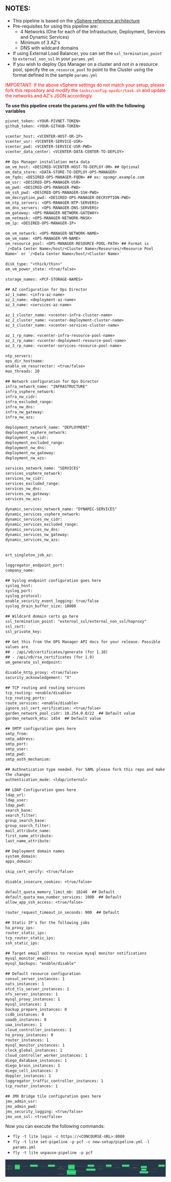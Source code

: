 NOTES:
------

-	This pipeline is based on the [vSphere reference architecture](http://docs.pivotal.io/pivotalcf/1-10/refarch/vsphere/vsphere_ref_arch.html)
-	Pre-requisites for using this pipeline are:
	-	4 Networks (One for each of the Infrastucture, Deployment, Services and Dynamic Services)
	-	Minimum of 3 AZ's
	-	DNS with wildcard domains
-	If using External Load Balancer, you can set the `ssl_termination_point` to `external_non_ssl` in your `params.yml`
-	If you wish to deploy Ops Manager on a cluster and not in a resource pool, specify the `om_resource_pool` to point to the Cluster using the format defined in the sample `params.yml`

<span style="color:red">IMPORTANT: If the above vSphere settings do not match your setup, please fork this repository and modify the `tasks/config-opsdir/task.sh` and update the networks and AZ's JSON accordingly</span>

**To use this pipeline create the params.yml file with the following variables**

```
pivnet_token: <YOUR-PIVNET-TOKEN>
github_token: <YOUR-GITHUB-TOKEN>

vcenter_host: <VCENTER-HOST-OR-IP>
vcenter_usr: <VCENTER-SERVICE-USR>
vcenter_pwd: <VCENTER-SERVICE-USR-PWD>
vcenter_data_center: <VCENTER-DATA-CENTER-TO-DEPLOY>

## Ops Manager installation meta data
om_vm_host: <DESIRED-VCENTER-HOST-TO-DEPLOY-OM> ## Optional
om_data_store: <DATA-STORE-TO-DEPLOY-OPS-MANAGER>
om_fqdn: <DESIRED-OPS-MANAGER-FQDN> ## ex: opsmgr.example.com
om_usr: <DESIRED-OPS-MANAGER-USR>
om_pwd: <DESIRED-OPS-MANAGER-PWD>
om_ssh_pwd: <DESIRED-OPS-MANAGER-SSH-PWD>
om_decryption_pwd: <DESIRED-OPS-MANAGER-DECRYPTION-PWD>
om_ntp_servers: <OPS-MANAGER-NTP-SERVERS>
om_dns_servers: <OPS-MANAGER-DNS-SERVERS>
om_gateway: <OPS-MANAGER-NETWORK-GATEWAY>
om_netmask: <OPS-MANAGER-NETWORK-MASK>
om_ip: <DESIRED-OPS-MANAGER-IP>

om_vm_network: <OPS-MANAGER-NETWORK-NAME>
om_vm_name: <OPS-MANAGER-VM-NAME>
om_resource_pool: <OPS-MANAGER-RESOURCE-POOL-PATH> ## Format is `/<Data Center Name>/host/<Cluster Name>/Resources/<Resource Pool Name>` or `/<Data Center Name>/host/<Cluster Name>`

disk_type: "<thick/thin>"
om_vm_power_state: <true/false>

storage_names: <PCF-STORAGE-NAMES>

## AZ configuration for Ops Director
az_1_name: <infra-az-name>
az_2_name: <deployment-az-name>
az_3_name: <services-az-name>

az_1_cluster_name: <vcenter-infra-cluster-name>
az_2_cluster_name: <vcenter-deployment-cluster-name>
az_3_cluster_name: <vcenter-services-cluster-name>

az_1_rp_name: <vcenter-infra-resource-pool-name>
az_2_rp_name: <vcenter-deployment-resource-pool-name>
az_3_rp_name: <vcenter-services-resource-pool-name>

ntp_servers:
ops_dir_hostname:
enable_vm_resurrector: <true/false>
max_threads: 20

## Network configuration for Ops Director
infra_network_name: "INFRASTRUCTURE"
infra_vsphere_network:
infra_nw_cidr:
infra_excluded_range:
infra_nw_dns:
infra_nw_gateway:
infra_nw_azs:

deployment_network_name: "DEPLOYMENT"
deployment_vsphere_network:
deployment_nw_cidr:
deployment_excluded_range:
deployment_nw_dns:
deployment_nw_gateway:
deployment_nw_azs:

services_network_name: "SERVICES"
services_vsphere_network:
services_nw_cidr:
services_excluded_range:
services_nw_dns:
services_nw_gateway:
services_nw_azs:

dynamic_services_network_name: "DYNAMIC-SERVICES"
dynamic_services_vsphere_network:
dynamic_services_nw_cidr:
dynamic_services_excluded_range:
dynamic_services_nw_dns:
dynamic_services_nw_gateway:
dynamic_services_nw_azs:


ert_singleton_job_az:

loggregator_endpoint_port:
company_name:

## Syslog endpoint configuration goes here
syslog_host:
syslog_port:
syslog_protocol:
enable_security_event_logging: true/false
syslog_drain_buffer_size: 10000

## Wildcard domain certs go here
ssl_termination_point: "external_ssl/external_non_ssl/haproxy"
ssl_cert:
ssl_private_key:

## Get this from the OPS Manager API docs for your release. Possible values are
## - /api/v0/certificates/generate (for 1.10)
## - /api/v0/rsa_certificates (for 1.9)
om_generate_ssl_endpoint:

disable_http_proxy: <true/false>
security_acknowledgement: "X"

## TCP routing and routing services
tcp_routing: <enable/disable>
tcp_routing_ports:
route_services: <enable/disable>
ignore_ssl_cert_verification: <true/false>
garden_network_pool_cidr: 10.254.0.0/22  ## Default value
garden_network_mtu: 1454  ## Default value

## SMTP configuration goes here
smtp_from:
smtp_address:
smtp_port:
smtp_user:
smtp_pwd:
smtp_auth_mechanism:

## Authnetication type needed. For SAML please fork this repo and make the changes
authentication_mode: <ldap/internal>

## LDAP Configuration goes here
ldap_url:
ldap_user:
ldap_pwd:
search_base:
search_filter:
group_search_base:
group_search_filter:
mail_attribute_name:
first_name_attribute:
last_name_attribute:

## Deployment domain names
system_domain:
apps_domain:

skip_cert_verify: <true/false>

disable_insecure_cookies: <true/false>

default_quota_memory_limit_mb: 10240  ## Default
default_quota_max_number_services: 1000  ## Default
allow_app_ssh_access: <true/false>

router_request_timeout_in_seconds: 900  ## Default

## Static IP's for the following jobs
ha_proxy_ips:
router_static_ips:
tcp_router_static_ips:
ssh_static_ips:

## Target email address to receive mysql monitor notifications
mysql_monitor_email:
mysql_backups: "enable/disable"

## Default resource configuration
consul_server_instances: 1
nats_instances: 1
etcd_tls_server_instances: 1
nfs_server_instances: 1
mysql_proxy_instances: 1
mysql_instances: 1
backup_prepare_instances: 0
ccdb_instances: 0
uaadb_instances: 0
uaa_instances: 1
cloud_controller_instances: 1
ha_proxy_instances: 0
router_instances: 1
mysql_monitor_instances: 1
clock_global_instances: 1
cloud_controller_worker_instances: 1
diego_database_instances: 1
diego_brain_instances: 1
diego_cell_instances: 3
doppler_instances: 1
loggregator_traffic_controller_instances: 1
tcp_router_instances: 1

## JMX Bridge tile configuration goes here
jmx_admin_usr:
jmx_admin_pwd:
jmx_security_logging: <true/false>
jmx_use_ssl: <true/false>

```

Now you can execute the following commands:

-	`fly -t lite login -c https://<CONCOURSE-URL>:8080`
-	`fly -t lite set-pipeline -p pcf -c new-setup/pipeline.yml -l params.yml`
-	`fly -t lite unpause-pipeline -p pcf`

![](./images/pipeline_new.png)
